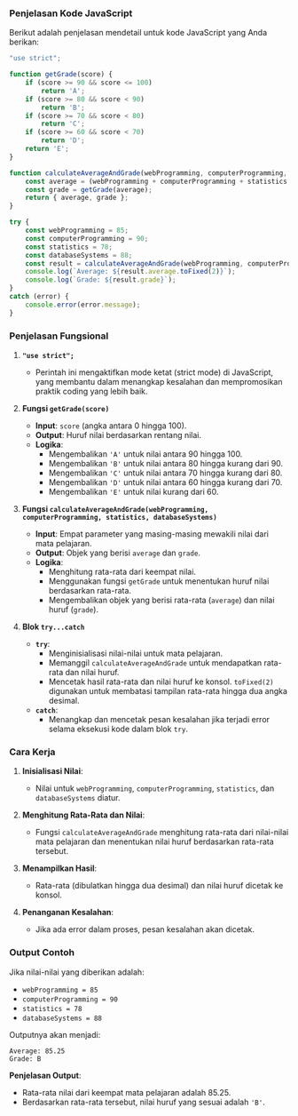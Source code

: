 ### Penjelasan Kode JavaScript

Berikut adalah penjelasan mendetail untuk kode JavaScript yang Anda berikan:

```javascript
"use strict";

function getGrade(score) {
    if (score >= 90 && score <= 100)
        return 'A';
    if (score >= 80 && score < 90)
        return 'B';
    if (score >= 70 && score < 80)
        return 'C';
    if (score >= 60 && score < 70)
        return 'D';
    return 'E';
}

function calculateAverageAndGrade(webProgramming, computerProgramming, statistics, databaseSystems) {
    const average = (webProgramming + computerProgramming + statistics + databaseSystems) / 4;
    const grade = getGrade(average);
    return { average, grade };
}

try {
    const webProgramming = 85;
    const computerProgramming = 90;
    const statistics = 78;
    const databaseSystems = 88;
    const result = calculateAverageAndGrade(webProgramming, computerProgramming, statistics, databaseSystems);
    console.log(`Average: ${result.average.toFixed(2)}`);
    console.log(`Grade: ${result.grade}`);
}
catch (error) {
    console.error(error.message);
}
```

### Penjelasan Fungsional

1. **`"use strict";`**
   - Perintah ini mengaktifkan mode ketat (strict mode) di JavaScript, yang membantu dalam menangkap kesalahan dan mempromosikan praktik coding yang lebih baik.

2. **Fungsi `getGrade(score)`**
   - **Input**: `score` (angka antara 0 hingga 100).
   - **Output**: Huruf nilai berdasarkan rentang nilai.
   - **Logika**:
     - Mengembalikan `'A'` untuk nilai antara 90 hingga 100.
     - Mengembalikan `'B'` untuk nilai antara 80 hingga kurang dari 90.
     - Mengembalikan `'C'` untuk nilai antara 70 hingga kurang dari 80.
     - Mengembalikan `'D'` untuk nilai antara 60 hingga kurang dari 70.
     - Mengembalikan `'E'` untuk nilai kurang dari 60.

3. **Fungsi `calculateAverageAndGrade(webProgramming, computerProgramming, statistics, databaseSystems)`**
   - **Input**: Empat parameter yang masing-masing mewakili nilai dari mata pelajaran.
   - **Output**: Objek yang berisi `average` dan `grade`.
   - **Logika**:
     - Menghitung rata-rata dari keempat nilai.
     - Menggunakan fungsi `getGrade` untuk menentukan huruf nilai berdasarkan rata-rata.
     - Mengembalikan objek yang berisi rata-rata (`average`) dan nilai huruf (`grade`).

4. **Blok `try...catch`**
   - **`try`**:
     - Menginisialisasi nilai-nilai untuk mata pelajaran.
     - Memanggil `calculateAverageAndGrade` untuk mendapatkan rata-rata dan nilai huruf.
     - Mencetak hasil rata-rata dan nilai huruf ke konsol. `toFixed(2)` digunakan untuk membatasi tampilan rata-rata hingga dua angka desimal.
   - **`catch`**:
     - Menangkap dan mencetak pesan kesalahan jika terjadi error selama eksekusi kode dalam blok `try`.

### Cara Kerja

1. **Inisialisasi Nilai**:
   - Nilai untuk `webProgramming`, `computerProgramming`, `statistics`, dan `databaseSystems` diatur.

2. **Menghitung Rata-Rata dan Nilai**:
   - Fungsi `calculateAverageAndGrade` menghitung rata-rata dari nilai-nilai mata pelajaran dan menentukan nilai huruf berdasarkan rata-rata tersebut.

3. **Menampilkan Hasil**:
   - Rata-rata (dibulatkan hingga dua desimal) dan nilai huruf dicetak ke konsol.

4. **Penanganan Kesalahan**:
   - Jika ada error dalam proses, pesan kesalahan akan dicetak.

### Output Contoh

Jika nilai-nilai yang diberikan adalah:
- `webProgramming = 85`
- `computerProgramming = 90`
- `statistics = 78`
- `databaseSystems = 88`

Outputnya akan menjadi:
```
Average: 85.25
Grade: B
```

**Penjelasan Output**:
- Rata-rata nilai dari keempat mata pelajaran adalah 85.25.
- Berdasarkan rata-rata tersebut, nilai huruf yang sesuai adalah `'B'`.
